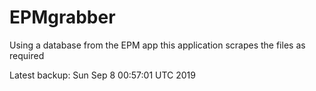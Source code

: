 # EPMgrabber
Using a database from the EPM app this application scrapes the files as required


Latest backup: Sun Sep 8 00:57:01 UTC 2019
